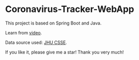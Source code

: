 # Coronavirus-Tracker-WebApp

This project is based on Spring Boot and Java.

Learn from [video](https://www.youtube.com/watch?v=8hjNG9GZGnQ).  

Data source used: [JHU CSSE](https://github.com/CSSEGISandData/COVID-19).

If you like it, please give me a star! Thank you very much!

